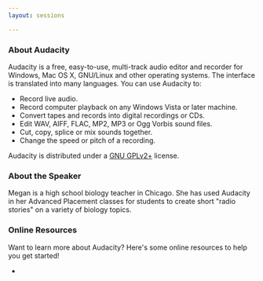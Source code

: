 ```yaml
---
layout: sessions

---
```


### About Audacity

Audacity is a free, easy-to-use, multi-track audio editor and recorder for Windows, Mac OS X, GNU/Linux and other operating systems. The interface is translated into many languages. You can use Audacity to:

- Record live audio.
- Record computer playback on any Windows Vista or later machine.
- Convert tapes and records into digital recordings or CDs.
- Edit WAV, AIFF, FLAC, MP2, MP3 or Ogg Vorbis sound files.
- Cut, copy, splice or mix sounds together.
- Change the speed or pitch of a recording.

Audacity is distributed under a [GNU GPLv2+](http://en.wikipedia.org/wiki/GNU_General_Public_License#Version_2) license.

### About the Speaker

Megan is a high school biology teacher in Chicago. She has used Audacity in her Advanced Placement classes for students to create short "radio stories" on a variety of biology topics.

### Online Resources
Want to learn more about Audacity? Here's some online resources to help you get started!

 - 



